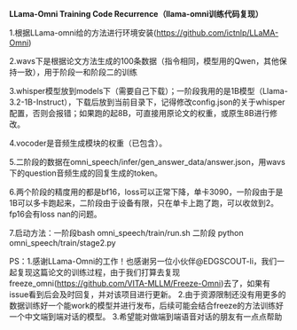 **LLama-Omni Training Code Recurrence（llama-omni训练代码复现）**

1.根据LLama-omni给的方法进行环境安装(https://github.com/ictnlp/LLaMA-Omni)

2.wavs下是根据论文方法生成的100条数据（指令相同，模型用的Qwen，其他保持一致），用于阶段一和阶段二的训练

3.whisper模型放到models下（需要自己下载）；一阶段我用的是1B模型（Llama-3.2-1B-Instruct），下载后放到当前目录下，记得修改config.json的关于whisper配置，否则会报错；如果跑的起8B，可直接用原论文的权重，或原生8B进行修改。

4.vocoder是音频生成模块的权重（已包含）。

5.二阶段的数据在omni_speech/infer/gen_answer_data/answer.json，用wavs下的question音频生成的回复生成的token。

6.两个阶段的精度用的都是bf16，loss可以正常下降，单卡3090，一阶段由于是1B可以多卡跑起来，二阶段由于设备有限，只在单卡上跑了跑，可以收敛到2。fp16会有loss nan的问题。

7.启动方法：一阶段bash omni_speech/train/run.sh
          二阶段  python omni_speech/train/stage2.py    

PS：1.感谢LLama-Omni的工作！也感谢另一位小伙伴@EDGSCOUT-li，我们一起复现这篇论文的训练过程，由于我们打算去复现freeze_omni(https://github.com/VITA-MLLM/Freeze-Omni)去了，如果有issue看到后会及时回复，并对该项目进行更新。
    2.由于资源限制还没有用更多的数据训练好一个能work的模型并进行发布，后续可能会结合freeze的方法训练好一个中文端到端对话的模型。
    3.希望能对做端到端语音对话的朋友有一点点帮助
